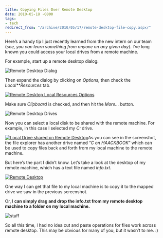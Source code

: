 ```yaml
---
title: Copying Files Over Remote Desktop
date: 2010-05-18 -0800
tags:
- tech
redirect_from: "/archive/2010/05/17/remote-desktop-file-copy.aspx/"
---
```


Here’s a handy tip I just recently learned from the new intern on our
team (*see, you can learn something from anyone on any given day*). I’ve
long known you could access your local drives from a remote machine.

For example, start up a remote desktop dialog.

![Remote Desktop Dialog](https://haacked.com/images/haacked_com/WindowsLiveWriter/CopyingFilesOverRemoteDesktop_10331/remote-desktop-dialog_3.png "remote-desktop-dialog")

Then expand the dialog by clicking on *Options*, then check the
*Local**Resources* tab.

[![Remote Desktop Local Resources Options](https://haacked.com/images/haacked_com/WindowsLiveWriter/CopyingFilesOverRemoteDesktop_10331/remote-desktop-options_thumb.png "remote-desktop-options")](https://haacked.com/images/haacked_com/WindowsLiveWriter/CopyingFilesOverRemoteDesktop_10331/remote-desktop-options_2.png)

Make sure *Clipboard* is checked, and then hit the *More…* button.

![Remote Desktop Drives](https://haacked.com/images/haacked_com/WindowsLiveWriter/CopyingFilesOverRemoteDesktop_10331/remote-desktop-drives_3.png "remote-desktop-drives")

Now you can select a local disk to be shared with the remote machine.
For example, in this case I selected my *C:* drive.

[![Local Drive shared on Remote Desktop](https://haacked.com/images/haacked_com/WindowsLiveWriter/CopyingFilesOverRemoteDesktop_10331/local-drive-on-rd_thumb.png "local-drive-on-rd")](https://haacked.com/images/haacked_com/WindowsLiveWriter/CopyingFilesOverRemoteDesktop_10331/local-drive-on-rd_2.png)As
you can see in the screenshot, the file explorer has another drive named
“*C on HAACKBOOK*” which can be used to copy files back and forth from
my local machine to the remote machine.

But here’s the part I didn’t know. Let’s take a look at the desktop of
my remote machine, which has a text file named *info.txt*.

[![Remote Desktop](https://haacked.com/images/haacked_com/WindowsLiveWriter/CopyingFilesOverRemoteDesktop_10331/remote-desktop_thumb_2.png "remote-desktop")](https://haacked.com/images/haacked_com/WindowsLiveWriter/CopyingFilesOverRemoteDesktop_10331/remote-desktop_6.png)

One way I can get that file to my local machine is to copy it to the mapped
drive we saw in the previous screenshot.

Or, **I can simply drag and drop the info.txt from my remote desktop
machine to a folder on my local machine.**

![stuff](https://haacked.com/images/haacked_com/WindowsLiveWriter/CopyingFilesOverRemoteDesktop_10331/stuff_3.png "stuff")

So all this time, I had no idea cut and paste operations for files work
across remote desktop. This may be obvious for many of you, but it
wasn’t to me. :)

